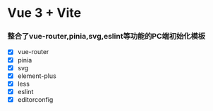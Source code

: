 # Vue 3 + Vite

### 整合了vue-router,pinia,svg,eslint等功能的PC端初始化模板
- [x] vue-router
- [x] pinia
- [x] svg
- [x] element-plus
- [x] less
- [x] eslint
- [x] editorconfig
